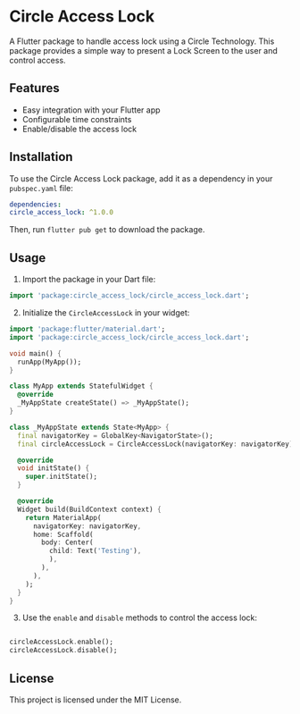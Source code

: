 # Circle Access Lock

A Flutter package to handle access lock using a Circle Technology. This package provides a simple way to present a Lock Screen to the user and control access.

## Features

- Easy integration with your Flutter app
- Configurable time constraints
- Enable/disable the access lock

## Installation

To use the Circle Access Lock package, add it as a dependency in your `pubspec.yaml` file:

```yaml
dependencies:
circle_access_lock: ^1.0.0
```

Then, run `flutter pub get` to download the package.

## Usage

1. Import the package in your Dart file:

```dart
import 'package:circle_access_lock/circle_access_lock.dart';
```

2. Initialize the `CircleAccessLock` in your widget:

```dart
import 'package:flutter/material.dart';
import 'package:circle_access_lock/circle_access_lock.dart';

void main() {
  runApp(MyApp());
}

class MyApp extends StatefulWidget {
  @override
  _MyAppState createState() => _MyAppState();
}

class _MyAppState extends State<MyApp> {
  final navigatorKey = GlobalKey<NavigatorState>();
  final circleAccessLock = CircleAccessLock(navigatorKey: navigatorKey);

  @override
  void initState() {
    super.initState();
  }

  @override
  Widget build(BuildContext context) {
    return MaterialApp(
      navigatorKey: navigatorKey,
      home: Scaffold(
        body: Center(
          child: Text('Testing'),
          ),
        ),
      ),
    );
  }
}

```

3. Use the `enable` and `disable` methods to control the access lock:

```dart

circleAccessLock.enable();
circleAccessLock.disable();

```

## License

This project is licensed under the MIT License.
